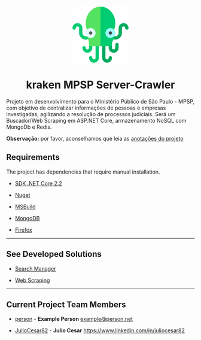 <p align="center">
  <a href="https://kraken-mpsp.herokuapp.com" rel="noopener" target="_blank">
    <img width="150" src="./docs/kraken-icon.png" alt="Kraken MPSP">
  </a>
</p>

<h1 align="center">kraken MPSP Server-Crawler</h1>

Projeto em desenvolvimento para o Ministério Público de São Paulo - MPSP, com objetivo de centralizar informações de pessoas e empresas investigadas, agilizando a resolução de processos judiciais.
Será um Buscador/Web Scraping em ASP.NET Core, armazenamento NoSQL com MongoDb e Redis.

**Observação:** por favor, aconselhamos que leia as [anotações do projeto](docs/README.md)


## Requirements

The project has dependencies that require manual installation.

* [SDK .NET Core 2.2](https://dotnet.microsoft.com/download)

* [Nuget](https://www.nuget.org/downloads)

* [MSBuild](https://docs.microsoft.com/en-us/visualstudio/msbuild/msbuild?view=vs-2019)

* [MongoDB](https://www.mongodb.com/download-center/community?jmp=docs)

* [Firefox](https://www.mozilla.org/pt-BR/firefox/)

------------

## See Developed Solutions

* [Search Manager](KrakenMPSPConsole)

* [Web Scraping](KrakenMPSPCrawler)

------------

## Current Project Team Members

* [person](https://github.com/person) -
**Example Person** <example@person.net>

* [JulioCesar82](https://github.com/JulioCesar82) -
**Julio Cesar** <https://www.linkedin.com/in/juliocesar82>